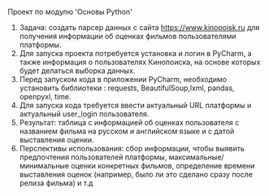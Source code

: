 Проект по модулю 'Основы Python'

1. Задача: создать парсер данных с сайта https://www.kinopoisk.ru для получения информации об оценках фильмов пользователями платформы.
2. Для запуска проекта потребуется установка и логин в PyCharm, а также информация о пользователях Кинопоиска, на основе которых будет делаться выборка данных.
3. Перед запуском кода в приложении PyCharm, необходимо установить библиотеки : requests, BeautifulSoup,lxml, pandas, openpyxl, time.
4. Для запуска кода требуется ввести актуальный URL платформы и актуальный user_login пользователя.
5. Результат: таблица с информацией об оценках пользователя с названием фильма на русском и английском языке и с датой выставления оценки.
6. Перспективы использования: сбор информации, чтобы выявить предпочтения пользователей платформы, максимальные/минимальные оценки конкретных фильмов, определение времени выставления оценок (например, было ли это сделано сразу после релиза фильма) и т.д
